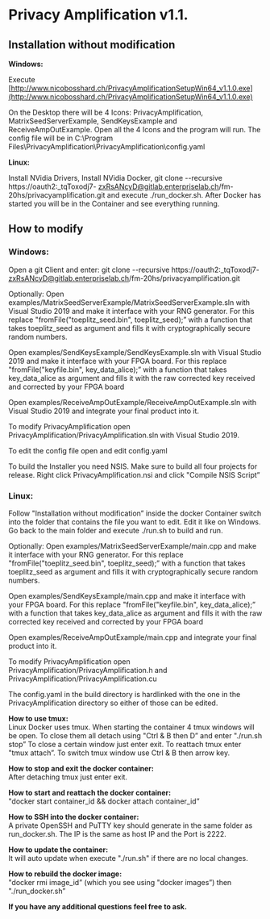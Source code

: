# Privacy Amplification v1.1.

## Installation without modification

**Windows:**

Execute [http://www.nicobosshard.ch/PrivacyAmplificationSetupWin64_v1.1.0.exe](http://www.nicobosshard.ch/PrivacyAmplificationSetupWin64_v1.1.0.exe)

On the Desktop there will be 4 Icons: PrivacyAmplification, MatrixSeedServerExample,
SendKeysExample and ReceiveAmpOutExample. Open all the 4 Icons and the program will run. The
config file will be in C:\Program Files\PrivacyAmplification\PrivacyAmplification\config.yaml

**Linux:**

Install NVidia Drivers, Install NVidia Docker, git clone --recursive https://oauth2:_tqToxodj7-
zxRsANcyD@gitlab.enterpriselab.ch/fm-20hs/privacyamplification.git and execute ./run_docker.sh.
After Docker has started you will be in the Container and see everything running.

## How to modify

### Windows:
Open a git Client and enter: git clone --recursive https://oauth2:_tqToxodj7-
zxRsANcyD@gitlab.enterpriselab.ch/fm-20hs/privacyamplification.git

Optionally: Open examples/MatrixSeedServerExample/MatrixSeedServerExample.sln with Visual
Studio 2019 and make it interface with your RNG generator. For this replace
"fromFile("toeplitz_seed.bin", toeplitz_seed);” with a function that takes toeplitz_seed as argument
and fills it with cryptographically secure random numbers.

Open examples/SendKeysExample/SendKeysExample.sln with Visual Studio 2019 and make it
interface with your FPGA board. For this replace "fromFile("keyfile.bin", key_data_alice);” with a
function that takes key_data_alice as argument and fills it with the raw corrected key received and
corrected by your FPGA board

Open examples/ReceiveAmpOutExample/ReceiveAmpOutExample.sln with Visual Studio 2019 and
integrate your final product into it.

To modify PrivacyAmplification open PrivacyAmplification/PrivacyAmplification.sln with Visual Studio
2019.

To edit the config file open and edit config.yaml

To build the Installer you need NSIS. Make sure to build all four projects for release. Right click
PrivacyAmplification.nsi and click "Compile NSIS Script”


### Linux:
Follow "Installation without modification” inside the docker Container switch into the folder that
contains the file you want to edit. Edit it like on Windows. Go back to the main folder and execute
./run.sh to build and run.

Optionally: Open examples/MatrixSeedServerExample/main.cpp and make it interface with your
RNG generator. For this replace "fromFile("toeplitz_seed.bin", toeplitz_seed);” with a function that
takes toeplitz_seed as argument and fills it with cryptographically secure random numbers.

Open examples/SendKeysExample/main.cpp and make it interface with your FPGA board. For this
replace "fromFile("keyfile.bin", key_data_alice);” with a function that takes key_data_alice as
argument and fills it with the raw corrected key received and corrected by your FPGA board

Open examples/ReceiveAmpOutExample/main.cpp and integrate your final product into it.

To modify PrivacyAmplification open PrivacyAmplification/PrivacyAmplification.h and
PrivacyAmplification/PrivacyAmplification.cu

The config.yaml in the build directory is hardlinked with the one in the PrivacyAmplification directory
so either of those can be edited.

**How to use tmux:**\
Linux Docker uses tmux. When starting the container 4 tmux windows will be open. To close them all
detach using "Ctrl & B then D” and enter "./run.sh stop” To close a certain window just enter exit. To
reattach tmux enter "tmux attach”. To switch tmux window use Ctrl & B then arrow key.

**How to stop and exit the docker container:**\
After detaching tmux just enter exit.

**How to start and reattach the docker container:**\
"docker start container_id && docker attach container_id”

**How to SSH into the docker container:**\
A private OpenSSH and PuTTY key should generate in the same folder as run_docker.sh. The IP is the
same as host IP and the Port is 2222.

**How to update the container:**\
It will auto update when execute "./run.sh" if there are no local changes.

**How to rebuild the docker image:**\
"docker rmi image_id” (which you see using "docker images”) then "./run_docker.sh”

**If you have any additional questions feel free to ask.**
